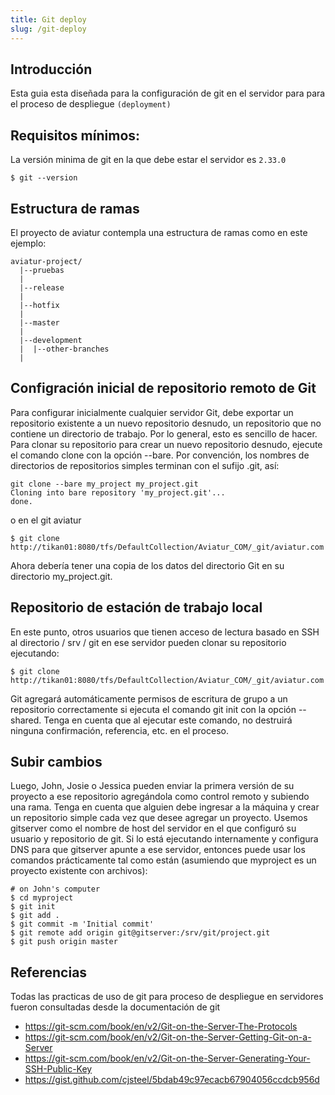 ```yaml
---
title: Git deploy
slug: /git-deploy
---
```


## Introducción
Esta guia esta diseñada para la configuración de git en el servidor para para el proceso de despliegue ``(deployment)``

## Requisitos mínimos:

La versión minima de git en la que debe estar el servidor es `2.33.0`

```shell
$ git --version
```

## Estructura de ramas

El proyecto de aviatur contempla una estructura de ramas como en este ejemplo:

```shell
aviatur-project/
  |--pruebas
  |
  |--release
  |
  |--hotfix
  |
  |--master
  |
  |--development
  |  |--other-branches
  |

```
## Configración inicial de repositorio remoto de Git
Para configurar inicialmente cualquier servidor Git, debe exportar un repositorio existente a un nuevo repositorio desnudo, un repositorio que no contiene un directorio de trabajo. Por lo general, esto es sencillo de hacer. Para clonar su repositorio para crear un nuevo repositorio desnudo, ejecute el comando clone con la opción --bare. Por convención, los nombres de directorios de repositorios simples terminan con el sufijo .git, así:
```
git clone --bare my_project my_project.git
Cloning into bare repository 'my_project.git'...
done.
```
o en el git aviatur

```
$ git clone http://tikan01:8080/tfs/DefaultCollection/Aviatur_COM/_git/aviatur.com
```
Ahora debería tener una copia de los datos del directorio Git en su directorio my_project.git.

## Repositorio de estación de trabajo local

En este punto, otros usuarios que tienen acceso de lectura basado en SSH al directorio / srv / git en ese servidor pueden clonar su repositorio ejecutando:

```
$ git clone http://tikan01:8080/tfs/DefaultCollection/Aviatur_COM/_git/aviatur.com
```

Git agregará automáticamente permisos de escritura de grupo a un repositorio correctamente si ejecuta el comando git init con la opción --shared. Tenga en cuenta que al ejecutar este comando, no destruirá ninguna confirmación, referencia, etc. en el proceso.

## Subir cambios

Luego, John, Josie o Jessica pueden enviar la primera versión de su proyecto a ese repositorio agregándola como control remoto y subiendo una rama. Tenga en cuenta que alguien debe ingresar a la máquina y crear un repositorio simple cada vez que desee agregar un proyecto. Usemos gitserver como el nombre de host del servidor en el que configuró su usuario y repositorio de git. Si lo está ejecutando internamente y configura DNS para que gitserver apunte a ese servidor, entonces puede usar los comandos prácticamente tal como están (asumiendo que myproject es un proyecto existente con archivos):
```
# on John's computer
$ cd myproject
$ git init
$ git add .
$ git commit -m 'Initial commit'
$ git remote add origin git@gitserver:/srv/git/project.git
$ git push origin master
```

## Referencias

Todas las practicas de uso de git para proceso de despliegue en servidores fueron consultadas desde la documentación de git
- https://git-scm.com/book/en/v2/Git-on-the-Server-The-Protocols
- https://git-scm.com/book/en/v2/Git-on-the-Server-Getting-Git-on-a-Server
- https://git-scm.com/book/en/v2/Git-on-the-Server-Generating-Your-SSH-Public-Key
- https://gist.github.com/cjsteel/5bdab49c97ecacb67904056ccdcb956d
